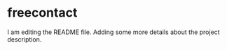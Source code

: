 # freecontact
I am editing the README file. Adding some more details about the project description.
